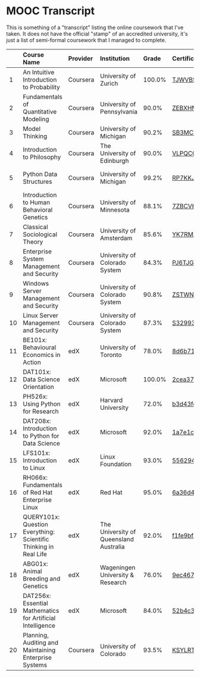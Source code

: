 # MOOC Transcript

This is something of a "transcript" listing the online coursework that I've taken. It does not have the official "stamp" of an accredited university, it's just a list of semi-formal coursework that I managed to complete.

||Course Name|Provider|Institution|Grade|Certificate ID|Date Completed|
|:--|:----------------|:-------|:----------|:----|:-------------|:-------------|
|1|An Intuitive Introduction to Probability|Coursera|University of Zurich|100.0%|[TJWVBSVJX2YQ](http://coursera.org/verify/TJWVBSVJX2YQ)|27 May, 2017|
|2|Fundamentals of Quantitative Modeling|Coursera|University of Pennsylvania|90.0%|[ZEBXHMRCS5FV](https://www.coursera.org/account/accomplishments/certificate/ZEBXHMRCS5FV)|21 June, 2017|
|3|Model Thinking|Coursera|University of Michigan|90.2%|[SB3MCV9SGVUC](https://www.coursera.org/account/accomplishments/certificate/SB3MCV9SGVUC)|20 June, 2017|
|4|Introduction to Philosophy|Coursera|The University of Edinburgh|90.0%|[VLPQCQ64QFH7](https://www.coursera.org/account/accomplishments/certificate/VLPQCQ64QFH7)|25 September, 2017|
|5|Python Data Structures|Coursera|University of Michigan|99.2%|[RP7KKJLZXGDN](https://www.coursera.org/account/accomplishments/certificate/RP7KKJLZXGDN)|23 October, 2017|
|6|Introduction to Human Behavioral Genetics|Coursera|University of Minnesota|88.1%|[7ZBCVHQASUKJ](https://www.coursera.org/account/accomplishments/certificate/7ZBCVHQASUKJ)|23 May, 2017|
|7|Classical Sociological Theory|Coursera|University of Amsterdam|85.6%|[YK7RMS7Q4ADY](https://www.coursera.org/account/accomplishments/certificate/YK7RMS7Q4ADY)|20 September, 2017|
|8|Enterprise System Management and Security|Coursera|University of Colorado System|84.3%|[PJ6TJG384MSX](https://www.coursera.org/account/accomplishments/certificate/PJ6TJG384MSX)|1 June, 2018|
|9|Windows Server Management and Security|Coursera|University of Colorado System|90.8%|[ZSTWNDL9SNPM](https://www.coursera.org/account/accomplishments/certificate/ZSTWNDL9SNPM)|7 June, 2018|
|10|Linux Server Management and Security|Coursera|University of Colorado System|87.3%|[S32993SK6L9D](https://www.coursera.org/account/accomplishments/certificate/S32993SK6L9D)|18 June, 2018|
|11|BE101x: Behavioural Economics in Action|edX|University of Toronto|78.0%|[8d6b712658c442a189d97879a474bbf2](https://courses.edx.org/certificates/8d6b712658c442a189d97879a474bbf2)|26 November, 2016|
|12|DAT101x: Data Science Orientation|edX|Microsoft|100.0%|[2cea37d745e2472aa07599c1aac5a283](https://courses.edx.org/certificates/2cea37d745e2472aa07599c1aac5a283)|10 December, 2016|
|13|PH526x: Using Python for Research|edX|Harvard University|72.0%|[b3d43fcbc6064e6c9435bef4c220d224](https://courses.edx.org/certificates/b3d43fcbc6064e6c9435bef4c220d224)|31 December, 2016|
|14|DAT208x: Introduction to Python for Data Science|edX|Microsoft|92.0%|[1a7e1cd879b74f6890fbd9f9275005f3](https://courses.edx.org/certificates/1a7e1cd879b74f6890fbd9f9275005f3)|17 May, 2017|
|15|LFS101x: Introduction to Linux|edX|Linux Foundation|93.0%|[5562941acaa241748151c5fbb363055f](https://courses.edx.org/certificates/5562941acaa241748151c5fbb363055f)|17 May, 2017|
|16|RH066x: Fundamentals of Red Hat Enterprise Linux|edX|Red Hat|95.0%|[6a36d41081854fb293732f20e5e8bedc](https://courses.edx.org/certificates/6a36d41081854fb293732f20e5e8bedc)|25 June, 2018|
|17|QUERY101x: Question Everything: Scientific Thinking in Real Life|edX|The University of Queensland Australia|92.0%|[f1fe9bf5283b476d9f3ae87026b73873](https://courses.edx.org/certificates/f1fe9bf5283b476d9f3ae87026b73873)|19 October, 2017|
|18|ABG01x: Animal Breeding and Genetics|edX|Wageningen University & Research|76.0%|[9ec467e0083c4022b19c0cd49711218c](https://courses.edx.org/certificates/9ec467e0083c4022b19c0cd49711218c)|18 November, 2017|
|19|DAT256x: Essential Mathematics for Artificial Intelligence|edX|Microsoft|84.0%|[52b4c3021ab6494e890b7e11a85f8fa8](https://courses.edx.org/certificates/52b4c3021ab6494e890b7e11a85f8fa8)|17 June, 2018|
|20|Planning, Auditing and Maintaining Enterprise Systems|Coursera|University of Colorado|93.5%|[KSYLRT4SXDLW](https://www.coursera.org/account/accomplishments/certificate/KSYLRT4SXDLW)|6 July, 2018|

